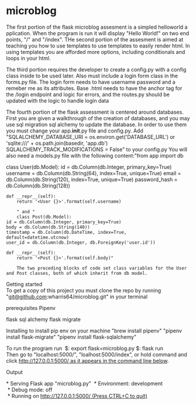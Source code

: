 # microblog
The first portion of the flask microblog assesment is a simpled helloworld application. When the program is run it will display "Hello World!" on two endpoints, "/" and "/index".
THe second portion 
of the assesment is aimed at teaching you how to use templates to use templates to easily render html.
In using templates you are afforded more options, including conditionals and loops in your html.

The third portion requires the developer to create a config.py with a config class inside to be used later. Also must include a login form class in the forms.py file. The login form needs to have username password and a remeber me as its attributes. Base .html needs to have the anchor tag for the /login endpoint and logic for errors, and the routes.py should be updated with the logic to handle login data

The fourth portion of the flask assessment is centered around databases. First you are given a walkthrough of the creation of databases, and you may use sql migration sql alchemy to update the database. In order to use them you must change your app.__init__.py file and config.py. Add     "SQLALCHEMY_DATABASE_URI = os.environ.get('DATABASE_URL') or \
        'sqlite:///' + os.path.join(basedir, 'app.db')
    SQLALCHEMY_TRACK_MODIFICATIONS = False" to your config.py
    You will also need a models.py file with the following content:"from app import db

class User(db.Model):
    id = db.Column(db.Integer, primary_key=True)
    username = db.Column(db.String(64), index=True, unique=True)
    email = db.Column(db.String(120), index=True, unique=True)
    password_hash = db.Column(db.String(128))

    def __repr__(self):
        return '<User {}>'.format(self.username) 
        
        " and "
        class Post(db.Model):
    id = db.Column(db.Integer, primary_key=True)
    body = db.Column(db.String(140))
    timestamp = db.Column(db.DateTime, index=True, default=datetime.utcnow)
    user_id = db.Column(db.Integer, db.ForeignKey('user.id'))

    def __repr__(self):
        return '<Post {}>'.format(self.body)"

        The two preceding blocks of code set class variables for the User and Post classes, both of which inherit from db model.


Getting started
To get a copy of this project you must clone the repo by running
"git@github.com:wharris64/microblog.git" in your terminal

prerequisites
Pipenv

flask sql alchemy
flask migrate

Installing
to install pip env on your machine
"brew install pipenv"
"pipenv install flask-migrate"
"pipenv install flask-sqlalchemy"


To run the program run 
$: export flask=microblog.py
$: flask run
Then go to "localhost:5000/", "loalhost:5000/index", or hold command and click http://127.0.0.1:5000/ as it appears in the command line below.

Output

* Serving Flask app "microblog.py"
 * Environment: development
 * Debug mode: off
 * Running on http://127.0.0.1:5000/ (Press CTRL+C to quit)
